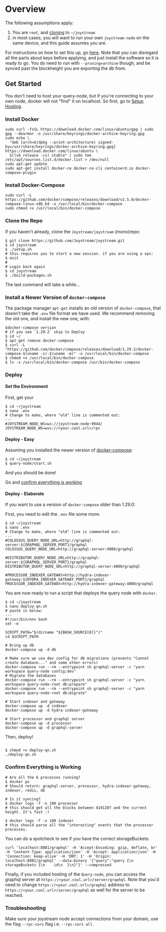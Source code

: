 
# Overview

The following assumptions apply:
1. You are `root`, and [cloning](#clone-the-repo) to `~/joystream`
2. in most cases, you will want to run your own `joystream-node` on the same device, and this guide assumes you are.

For instructions on how to set this up, go [here](../joystream-node/README.md). Note that you can disregard all the parts about keys before applying, and just install the software so it is ready to go. You do need to run with `--pruning=archive` though, and be synced past the blockheight you are exporting the db from.

## Get Started
You don't need to host your query-node, but if you're connecting to your own node, docker will not "find" it on localhost. So first, go to [Setup Hosting](../hosting/README.md).

### Install Docker
```
sudo curl -fsSL https://download.docker.com/linux/ubuntu/gpg | sudo gpg --dearmor -o /usr/share/keyrings/docker-archive-keyring.gpg
sudo echo \
  "deb [arch=$(dpkg --print-architecture) signed-by=/usr/share/keyrings/docker-archive-keyring.gpg] https://download.docker.com/linux/ubuntu \
  $(lsb_release -cs) stable" | sudo tee /etc/apt/sources.list.d/docker.list > /dev/null
sudo apt-get update
sudo apt-get install docker-ce docker-ce-cli containerd.io docker-compose-plugin
```

### Install Docker-Compose
```
sudo curl -L https://github.com/docker/compose/releases/download/v2.5.0/docker-compose-linux-x86_64 -o /usr/local/bin/docker-compose
sudo chmod +x /usr/local/bin/docker-compose
```

### Clone the Repo
If you haven't already, clone the `Joystream/joystream` (mono)repo:

```
$ git clone https://github.com/Joystream/joystream.git
$ cd joystream
$ ./setup.sh
# this requires you to start a new session. if you are using a vps:
$ exit
#
# Login back again
$ cd joystream
$ ./build-packages.sh
```
The last command will take a while...


### Install a Newer Version of `docker-compose`
The package manager `apt-get` installs an old version of `docker-compose`, that doesn't take the `.env` file format we have used. We recommend removing the old one, and install the new one, with:

```
$docker-compose version
# if you see `1.29.2` skip to Deploy
$ cd ~/
$ apt-get remove docker-compose
$ curl -L "https://github.com/docker/compose/releases/download/1.29.2/docker-compose-$(uname -s)-$(uname -m)" -o /usr/local/bin/docker-compose
$ chmod +x /usr/local/bin/docker-compose
$ ln -s /usr/local/bin/docker-compose /usr/bin/docker-compose
```

### Deploy

#### Set the Environment
First, get your
```
$ cd ~/joystream
$ nano .env
# Change to make, where "old" line is commented out:
---
#JOYSTREAM_NODE_WS=ws://joystream-node:9944/
JOYSTREAM_NODE_WS=wss://<your.cool.url>/rpc
```

#### Deploy - Easy
Assuming you installed the newer version of [docker-compose](#install-a-newer-version-of-docker-compose):
```
$ cd ~/joystream
$ query-node/start.sh
```
And you should be done!

Go and [confirm everything is working](#confirm-everything-is-working)

#### Deploy - Elaborate
If you want to use a version of `docker-compose` older than 1.29.0:

First, you need to edit the `.env` file some more:
```
$ cd ~/joystream
$ nano .env
# Change to make, where "old" line is commented out:
---
#COLOSSUS_QUERY_NODE_URL=http://graphql-server:${GRAPHQL_SERVER_PORT}/graphql
COLOSSUS_QUERY_NODE_URL=http://graphql-server:4000/graphql

#DISTRIBUTOR_QUERY_NODE_URL=http://graphql-server:${GRAPHQL_SERVER_PORT}/graphql
DISTRIBUTOR_QUERY_NODE_URL=http://graphql-server:4000/graphql

#PROCESSOR_INDEXER_GATEWAY=http://hydra-indexer-gateway:${HYDRA_INDEXER_GATEWAY_PORT}/graphql
PROCESSOR_INDEXER_GATEWAY=http://hydra-indexer-gateway:4000/graphql
```

You are now ready to run a script that deploys the query node with `docker`.
```
$ cd ~/joystream
$ nano deploy-qn.sh
# paste in below:
---
#!/usr/bin/env bash
set -e

SCRIPT_PATH="$(dirname "${BASH_SOURCE[0]}")"
cd $SCRIPT_PATH

# Bring up db
docker-compose up -d db

# Make sure we use dev config for db migrations (prevents "Cannot create database..." and some other errors)
docker-compose run --rm --entrypoint sh graphql-server -c "yarn workspace query-node config:dev"
# Migrate the databases
docker-compose run --rm --entrypoint sh graphql-server -c "yarn workspace query-node-root db:prepare"
docker-compose run --rm --entrypoint sh graphql-server -c "yarn workspace query-node-root db:migrate"

# Start indexer and gateway
docker-compose up -d indexer
docker-compose up -d hydra-indexer-gateway

# Start processor and graphql server
docker-compose up -d processor
docker-compose up -d graphql-server
```
Then, deploy!
```

$ chmod +x deploy-qn.sh
./deploy-qn.sh
```


### Confirm Everything is Working
```
# Are all the 6 processes running?
$ docker ps
# Should return: graphql-server, processor, hydra-indexer-gateway, indexer, redis, db

# Is it syncing?
$ docker logs -f -n 100 processor
# this should get all the blocks between 4191207 and the current height. It's fast :)

$ docker logs -f -n 100 indexer
# this should parse all the "interesting" events that the processor processes.
```

You can do a spotcheck to see if you have the correct storageBuckets:
```
curl 'localhost:8081/graphql' -H 'Accept-Encoding: gzip, deflate, br' -H 'Content-Type: application/json' -H 'Accept: application/json' -H 'Connection: keep-alive' -H 'DNT: 1' -H 'Origin: localhost:8081/graphql' --data-binary '{"query":"query {\n  storageBuckets {\n    id\n  }\n}"}' --compressed
```

Finally, if you included hosting of the `Query-node`, you can access the graphql server at `https://<your.cool.url>/server/graphql`.
Note that you'd need to change `https://<your.cool.url>/graphql` address to `https://<your.cool.url>/server/graphql` as well for the server to be reached.


### Troubleshooting
Make sure your joystream node accept connections from your domain, use the flag `--rpc-cors` flag i.e. `--rpc-cors all`.
